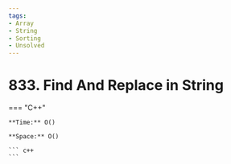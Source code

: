 ```yaml
---
tags:
- Array
- String
- Sorting
- Unsolved
---
```



# 833. Find And Replace in String

=== "C++"

    **Time:** O()

    **Space:** O()

    ``` c++
    ```